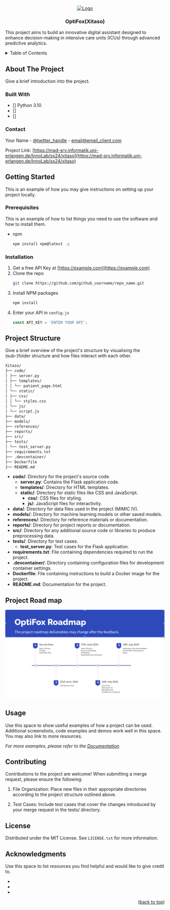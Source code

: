 <!-- PROJECT LOGO -->
<br />
<div align="center">
  <a href="https://mad-srv.informatik.uni-erlangen.de/InnoLab/ss24/xitaso">
    <img src="https://mad-srv.informatik.uni-erlangen.de/InnoLab/ss24/xitaso/-/wikis/uploads/5e364a48a092b233a8b2c6ac94507011/OptiFox.png" alt="Logo" width="160" height="160">
  </a>

<h3 align="center">OptiFox(Xitaso)</h3>

  <p align="left">
    This project aims to build an innovative digital assistant designed to enhance decision-making in intensive care units (ICUs) through advanced predictive analytics.

  </p>
</div>



<!-- TABLE OF CONTENTS -->
<details>
  <summary>Table of Contents</summary>
  <ol>
    <li>
      <a href="#about-the-project">About The Project</a>
      <ul>
        <li><a href="#built-with">Built With</a></li>
      </ul>
    </li>
    <li>
      <a href="#getting-started">Getting Started</a>
      <ul>
        <li><a href="#prerequisites">Prerequisites</a></li>
        <li><a href="#installation">Installation</a></li>
      </ul>
    </li>
    <li><a href="#usage">Usage</a></li>
    <li><a href="#roadmap">Roadmap</a></li>
    <li><a href="#contributing">Contributing</a></li>
    <li><a href="#license">License</a></li>
    <li><a href="#contact">Contact</a></li>
    <li><a href="#acknowledgments">Acknowledgments</a></li>
  </ol>
</details>


## About The Project

Give a brief introduction into the project.



### Built With

* [] Python 3.10
* []
* []

<!-- CONTACT -->
### Contact

Your Name - [@twitter_handle](https://twitter.com/twitter_handle) - email@email_client.com

Project Link: [https://mad-srv.informatik.uni-erlangen.de/InnoLab/ss24/xitaso](https://mad-srv.informatik.uni-erlangen.de/InnoLab/ss24/xitaso)


<!-- GETTING STARTED -->
## Getting Started

This is an example of how you may give instructions on setting up your project locally.

### Prerequisites

This is an example of how to list things you need to use the software and how to install them.
* npm
  ```sh
  npm install npm@latest -g
  ```

### Installation

1. Get a free API Key at [https://example.com](https://example.com)
2. Clone the repo
   ```sh
   git clone https://github.com/github_username/repo_name.git
   ```
3. Install NPM packages
   ```sh
   npm install
   ```
4. Enter your API in `config.js`
   ```js
   const API_KEY = 'ENTER YOUR API';
   ```

<!-- USAGE EXAMPLES -->
## Project Structure
Give a brief overview of the project's structure by visualising the (sub-)folder structure and how files interact with each other.

 ```
Xitaso/
├── code/
│ ├── server.py
│ ├── templates/
│ │ └── patient_page.html
│ └── static/
│ ├── css/
│ │ └── styles.css
│ └── js/
│ └── script.js
├── data/
├── models/
├── references/
├── reports/
├── src/
├── tests/
│ └── test_server.py
├── requirements.txt
├── .devcontainer/
├── Dockerfile
├── README.md
```

- **code/**: Directory for the project's source code.
    - **server.py**: Contains the Flask application code.
    - **templates/**: Directory for HTML templates.
    - **static/**: Directory for static files like CSS and JavaScript.
        - **css/**: CSS files for styling.
        - **js/**: JavaScript files for interactivity.
- **data/**: Directory for data files used in the project (MIMIC IV).
- **models/**: Directory for machine learning models or other saved models.
- **references/**: Directory for reference materials or documentation.
- **reports/**: Directory for project reports or documentation.
- **src/**: Directory for any additional source code or libraries to produce preprocessing data.
- **tests/**: Directory for test cases.
    - **test_server.py**: Test cases for the Flask application.
- **requirements.txt**: File containing dependencies required to run the project.
- **.devcontainer/**: Directory containing configuration files for development container settings.
- **Dockerfile**: File containing instructions to build a Docker image for the project.
- **README.md**: Documentation for the project.

<!-- ROAD MAP -->
## Project Road map

![Project RoadMap](Code/static/img/roadmap.png)


<!-- USAGE EXAMPLES -->
## Usage

Use this space to show useful examples of how a project can be used. Additional screenshots, code examples and demos work well in this space. You may also link to more resources.

_For more examples, please refer to the [Documentation](https://github.com/github_username/repo_name/-/wikis/)_


<!-- Contributing -->

## Contributing

Contributions to the project are welcome! When submitting a merge request, please ensure the following:

1. File Organization: Place new files in their appropriate directories according to the project structure outlined above.

2. Test Cases: Include test cases that cover the changes introduced by your merge request in the tests/ directory.

<!-- LICENSE -->
## License

Distributed under the MIT License. See `LICENSE.txt` for more information.





<!-- ACKNOWLEDGMENTS -->
## Acknowledgments
Use this space to list resources you find helpful and would like to give credit to.
* []()
* []()
* []()

<p align="right">(<a href="#readme-top">back to top</a>)</p>
